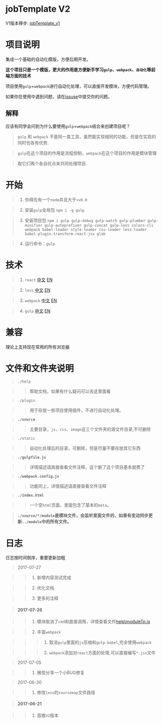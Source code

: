 # jobTemplate V2

V1版本移步: [jobTemplate_v1](https://github.com/zoeDylan/jobTemplate_v1)

# 项目说明

集成一个基础的自动化模版，方便后期开发。

**这个项目只是一个模版，更大的作用是方便新手学习`gulp`、`webpack`、`自动化`等前端方面的技术**

项目使用`gulp`+`webpack`进行自动化处理，可以直接开发模块，方便代码管理。

如果你在使用中遇到问题，请在[issuse](https://github.com/zoeDylan/jobTemplate/issues)中提交你的问题。

## 解释

应该有同学会问到为什么要使用`gulp`+`webpack`结合来创建项目呢？

> `gulp` 和 `webpack` 不是同一类工具，虽然能实现相同的功能，但是在实现的同时也各有优势.

> `gulp`在这个项目的作用是流程控制，`webpack`在这个项目的作用是模块管理

> 取它们两个各自优点来共同处理项目.

# 开始

> 1. 你得先有一个`node`并且大于`>v8.0`

> 2. 安装`gulp`全局包 `npm i -g gulp`

> 3. 安装项目包 `npm i gulp gulp-debug gulp-watch gulp-plumber gulp-minifier gulp-autoprefixer gulp-concat gulp-less colors-cli webpack babel-loader style-loader css-loader less-loader babel-plugin-transform-react-jsx glob`

> 4. 运行命令：`gulp`



# 技术

> 1. `react` [中文](https://react.bootcss.com/) [EN](https://facebook.github.io/react/)

> 2. `less` [中文](http://lesscss.cn/) [EN](http://lesscss.org/)

> 3. `webpack` [中文](https://doc.webpack-china.org/) [EN](http://webpack.github.io/)

> 4. `gulp` [中文](http://www.gulpjs.com.cn/) [EN](https://gulpjs.com/)

# 兼容

理论上支持现在常用的所有浏览器

# 文件和文件夹说明

> `./help`

>> 帮助文档，如果有什么疑问可以去这里面看

> `./plugin`

>> 用于存放一些项目使用插件，不进行自动化处理。

> **`./source`**

>> 主要目录，`js`、`css`、`image`这三个文件夹的源文件目录,不可删除

> `./static`

>> 自动化处理后的目录，可删除，但是尽量不要存放其它东西

> **`./gulpfile.js`**

>> 详情描述请直接查看文件注释，这个删了这个项目基本就费了

> **`./webpack.config.js`**

>> 功能同上，详情描述请直接查看文件注释

> **`./index.html`**

>> 一个空`html`页面，里面包含了基本的`meta`。

> **`./source/*/module`是模块文件，会监听里面文件的，如果有变动同步更新`../module`中的所有文件。**

# 日志

日志按时间倒序，重要更新加粗

> 2017-07-27

>> 1. 新增内容测试完成

>> 2. 优化文档

>> 3. 更多的注释

> #### 2017-07-26

>> 1. 模块取消了`cmd`和直接调用，详情查看文件[help\moduleTp.js](./help/moduleTp.js)

>> 2. 丰富`webpack`

>>> 1. 取消`gulp`里面的`js`压缩和`gulp-babel`,完全使用`webpack`

>>> 2. `webpack`添加对`react`方面的处理,可以直接编写`*.jsx`文件

> 2017-07-05

>> 1. 微信分享一个小BUG修复

> 2017-06-30

>> 1. 修改`less`的`sourcemap`文件路径

> #### 2017-06-21

>> 1. 首推`V2`版本